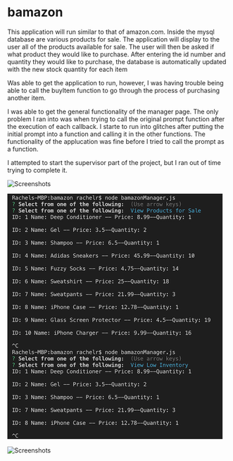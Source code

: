 # bamazon

This application will run similar to that of amazon.com. Inside the mysql database are various products for sale. The application will display to the user all of the products available for sale. The user will then be asked if what product they would like to purchase. After entering the id number and quantity they would like to purchase, the database is automatically updated with the new stock quantity for each item 

Was able to get the application to run, however, I was having trouble being able to call the buyItem function to go through the process of purchasing another item.

I was able to get the general functionality of the manager page. The only problem I ran into was when trying to call the original prompt function after the execution of each callback. I starte to run into glitches after putting the initial prompt into a function and calling it in the other functions. The functionality of the applucation was fine before I tried to call the prompt as a function.

I attempted to start the supervisor part of the project, but I ran out of time trying to complete it. 

![Screenshots](screenshots/bamazon_customer.png)

![Screenshots](screenshots/bamazon_manager1.png)

![Screenshots](screenshots/bamazon_manager2.png)
